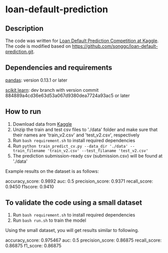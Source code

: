 loan-default-prediction
=======================

Description
-----------
The code was written for [Loan Default Prediction Competition at Kaggle](https://www.kaggle.com/c/loan-default-prediction). The code is modified based on https://github.com/songgc/loan-default-prediction.git. 

Dependencies and requirements
-----------------------------
[pandas](https://github.com/pydata/pandas):  version 0.13.1 or later

[scikit learn](https://github.com/scikit-learn/scikit-learn): dev branch with version commit 884889a4cd36e63d53a067d9380dea7724a93ac5 or later

How to run
----------
1. Download data from [Kaggle](https://www.kaggle.com/c/loan-default-prediction)
2. Unzip the train and test csv files to './data' folder and make sure that their names are 'train_v2.csv' and 'test_v2.csv', respectively
3. Run `bash requirement.sh` to install required dependencies 
4. Run `python train_predict_cv.py --data_dir './data' --train_filename 'train_v2.csv' --test_filaname 'test_v2.csv'`
5. The prediction submission-ready csv (submission.csv) will be found at './data' 

Example results on the dataset is as follows: 

accuracy_score: 0.9892 
auc: 0.5
precision_score: 0.9371
recall_score: 0.9450
f1score: 0.9410 

To validate the code using a small dataset
----------
1. Run `bash requirement.sh` to install required dependencies 
2. Run `bash run.sh` to train the model

Using the small dataset, you will get results similar to following. 

accuracy_score: 0.975467
auc: 0.5
precision_score: 0.86875
recall_score: 0.86875
f1_score: 0.86875


